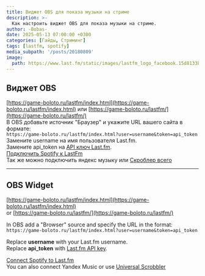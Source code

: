 ```yaml
---
title: Виджет OBS для показа музыки на стриме
description: >-
  Как настроить виджет OBS для показа музыки на стриме.
author: -Bobas-
date: 2025-05-13 07:00:00 +0300
categories: [Гайды, Стриминг]
tags: [lastfm, spotify]
media_subpath: '/posts/20180809'
image:
  path: https://www.last.fm/static/images/lastfm_logo_facebook.15d8133be114.png
---
```


## Виджет OBS
[https://game-boloto.ru/lastfm/index.html](https://game-boloto.ru/lastfm/index.html)
или [https://game-boloto.ru/lastfm/](https://game-boloto.ru/lastfm/)  
В OBS добавьте источник "Браузер" и укажите URL вашего сайта в формате:  
```https://game-boloto.ru/lastfm/index.html?user=username&token=api_token```  
Замените username на имя пользователя Last.fm.  
Замените api_token на [API ключ Last.fm](https://www.last.fm/ru/api/authentication).  
[Подключить Spotify к LastFm](https://www.last.fm/settings/applications)  
Так же можно подключить яндекс музыку или [Скроблер всего](https://chromewebstore.google.com/detail/web-scrobbler/hhinaapppaileiechjoiifaancjggfjm)


----

## OBS Widget
[https://game-boloto.ru/lastfm/index.html](https://game-boloto.ru/lastfm/index.html)  
or [https://game-boloto.ru/lastfm/](https://game-boloto.ru/lastfm/)  

In OBS add a "Browser" source and specify the URL in the format:  
```https://game-boloto.ru/lastfm/index.html?user=username&token=api_token```  

Replace **username** with your Last.fm username.  
Replace **api_token** with [Last.fm API key](https://www.last.fm/ru/api/authentication).  

[Connect Spotify to Last.fm](https://www.last.fm/settings/applications)  
You can also connect Yandex Music or use [Universal Scrobbler](https://chromewebstore.google.com/detail/web-scrobbler/hhinaapppaileiechjoiifaancjggfjm)
